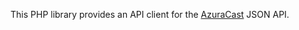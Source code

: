 This PHP library provides an API client for the [AzuraCast](https://github.com/AzuraCast/AzuraCast) JSON API.

